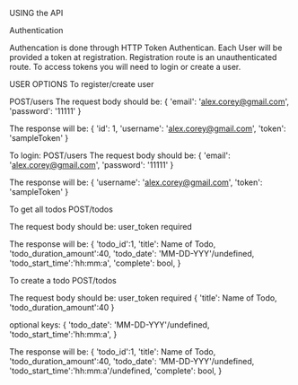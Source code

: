USING the API

Authentication

Authencation is done through HTTP Token Authentican. Each User will be provided a token at registration. Registration route is an unauthenticated route. To access tokens you will need to login or create a user.

USER OPTIONS
To register/create user

POST/users
The request body should be:
{
  'email': 'alex.corey@gmail.com',
  'password': '11111'
}

The response will be:
{
  'id': 1,
  'username': 'alex.corey@gmail.com',
  'token': 'sampleToken'
}

To login:
POST/users
The request body should be:
{
  'email': 'alex.corey@gmail.com',
  'password': '11111'
}

The response will be:
{
  'username': 'alex.corey@gmail.com',
  'token': 'sampleToken'
}

To get all todos
POST/todos

The request body should be:
user_token required

The response will be:
{
  'todo_id':1,
  'title': Name of Todo,
  'todo_duration_amount':40,
  'todo_date': 'MM-DD-YYY'/undefined,
  'todo_start_time':'hh:mm:a',
  'complete': bool,
}

To create a todo
POST/todos

The request body should be:
user_token required
{ 
  'title': Name of Todo,
  'todo_duration_amount':40
}

optional keys:
{
  'todo_date': 'MM-DD-YYY'/undefined,
  'todo_start_time':'hh:mm:a',
}

The response will be:
{
  'todo_id':1,
  'title': Name of Todo,
  'todo_duration_amount':40,
  'todo_date': 'MM-DD-YYY'/undefined,
  'todo_start_time':'hh:mm:a'/undefined,
  'complete': bool,
}